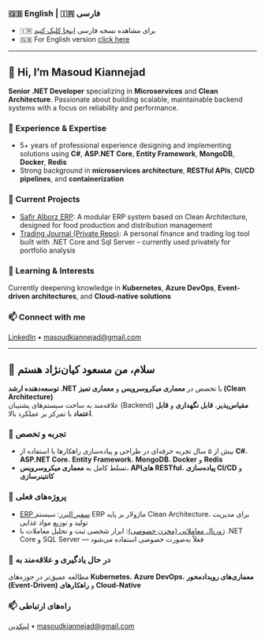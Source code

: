 ### 🇬🇧 English | 🇮🇷 فارسی

- 🇮🇷 برای مشاهده نسخه فارسی [اینجا کلیک کنید](#persian)
- 🇬🇧 For English version [click here](#hi-im-masoud-kiannejad)

---

## 👋 Hi, I’m Masoud Kiannejad

**Senior .NET Developer** specializing in **Microservices** and **Clean Architecture**. Passionate about building scalable, maintainable backend systems with a focus on reliability and performance.

### 💼 Experience & Expertise  
- 5+ years of professional experience designing and implementing solutions using **C#**, **ASP.NET Core**, **Entity Framework**, **MongoDB**, **Docker**, **Redis**  
- Strong background in **microservices architecture**, **RESTful APIs**, **CI/CD pipelines**, and **containerization**

### 🚀 Current Projects  
- [Safir Alborz ERP](https://github.com/MasoudKian/safir-alborz): A modular ERP system based on Clean Architecture, designed for food production and distribution management  
- [Trading Journal (Private Repo)](https://github.com/MasoudKian/Trading_Journal): A personal finance and trading log tool built with .NET Core and Sql Server – currently used privately for portfolio analysis

### 🌱 Learning & Interests  
Currently deepening knowledge in **Kubernetes**, **Azure DevOps**, **Event-driven architectures**, and **Cloud-native solutions**

### 📫 Connect with me  
[LinkedIn](https://www.linkedin.com/in/masoud-kiannejad/) • masoudkiannejad@gmail.com

---

<a name="persian"></a>
## 👋 سلام، من مسعود کیان‌نژاد هستم

**توسعه‌دهنده ارشد .NET** با تخصص در **معماری میکروسرویس** و **معماری تمیز (Clean Architecture)**  
علاقه‌مند به ساخت سیستم‌های پشتیبان (Backend) **مقیاس‌پذیر**، **قابل نگهداری** و **قابل اعتماد** با تمرکز بر عملکرد بالا.

### 💼 تجربه و تخصص  
- بیش از ۵ سال تجربه حرفه‌ای در طراحی و پیاده‌سازی راهکارها با استفاده از **C#**، **ASP.NET Core**، **Entity Framework**، **MongoDB**، **Docker** و **Redis**  
- تسلط کامل به **معماری میکروسرویس**، **APIهای RESTful**، **پیاده‌سازی CI/CD** و **کانتینرسازی**

### 🚀 پروژه‌های فعلی  
- [ERP سفیر البرز](https://github.com/MasoudKian/safir-alborz): سیستم ERP ماژولار بر پایه Clean Architecture، برای مدیریت تولید و توزیع مواد غذایی  
- [ژورنال معاملاتی (مخزن خصوصی)](https://github.com/MasoudKian/Trading_Journal): ابزار شخصی ثبت و تحلیل معاملات با .NET Core و SQL Server — فعلاً به‌صورت خصوصی استفاده می‌شود

### 🌱 در حال یادگیری و علاقه‌مند به  
مطالعه عمیق‌تر در حوزه‌های **Kubernetes**، **Azure DevOps**، **معماری‌های رویدادمحور (Event-Driven)** و **راهکارهای Cloud-Native**

### 📫 راه‌های ارتباطی  
[لینکدین](https://www.linkedin.com/in/masoud-kiannejad/) • masoudkiannejad@gmail.com
